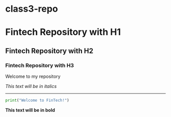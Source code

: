 # class3-repo

# Fintech Repository with H1

## Fintech Repository with H2

### Fintech Repository with H3

Welcome to my repository

*This text will be in italics*

---

```python
print("Welcome to FinTech!")
```

**This text will be in bold**
